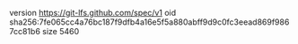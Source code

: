 version https://git-lfs.github.com/spec/v1
oid sha256:7fe065cc4a76bc187f9dfb4a16e5f5a880abff9d9c0fc3eead869f9867cc81b6
size 5460
